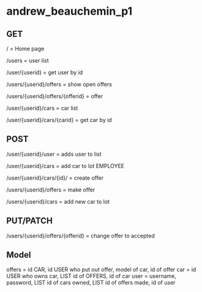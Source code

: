 # andrew_beauchemin_p1
## GET
/ = Home page

/users = user list

/user/{userid} = get user by id

/users/{userid}/offers = show open offers

/users/{userid}/offers/{offerid} = offer

/user/{userid}/cars = car list

/user/{userid}/cars/{carid} = get car by id


## POST
/user/{userid}/user = adds user to list

/user/{userid}/cars = add car to lot EMPLOYEE

/user/{userid}/cars/{id}/ = create offer

/users/{userid}/offers = make offer

/users/{userid}/cars = add new car to lot

## PUT/PATCH
/users/{userid}/offers/{offerid} = change offer to accepted


## Model

offers = id CAR, id USER who put out offer, model of car, id of offer
car = id USER who owns car, LIST id of OFFERS, id of car
user = username, password, LIST id of cars owned, LIST id of offers made, id of user

